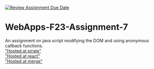 [![Review Assignment Due Date](https://classroom.github.com/assets/deadline-readme-button-24ddc0f5d75046c5622901739e7c5dd533143b0c8e959d652212380cedb1ea36.svg)](https://classroom.github.com/a/Kv-XePEp)
# WebApps-F23-Assignment-7
An assignment on java script modifying the DOM and using anonymous callback functions.\
 ["Hosted at pirate"](https://44-563-webapps-f23.github.io/44563-webapps-f23-assignment7-ShivaniPandula/pirate.html)\
 ["Hosted at react"](https://44-563-webapps-f23.github.io/44563-webapps-f23-assignment7-ShivaniPandula/react.html)\
 ["Hosted at merge"](https://44-563-webapps-f23.github.io/44563-webapps-f23-assignment7-ShivaniPandula/merge.html)